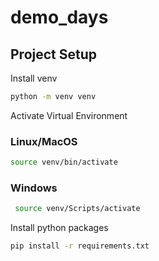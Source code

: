 # demo_days

## Project Setup

Install venv

```sh
python -m venv venv
```

Activate Virtual Environment

### Linux/MacOS

```sh
source venv/bin/activate
```

### Windows

```sh
 source venv/Scripts/activate
```

Install python packages

```sh
pip install -r requirements.txt
```
